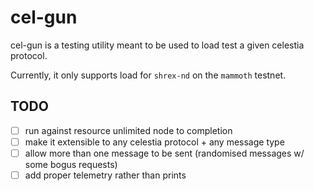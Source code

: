 # cel-gun

cel-gun is a testing utility meant to be used to load test a given celestia protocol.

Currently, it only supports load for `shrex-nd` on the `mammoth` testnet.

## TODO 

- [ ] run against resource unlimited node to completion
- [ ] make it extensible to any celestia protocol + any message type
- [ ] allow more than one message to be sent (randomised messages w/ some bogus requests)
- [ ] add proper telemetry rather than prints
